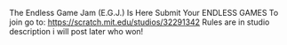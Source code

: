 The Endless Game Jam (E.G.J.) Is Here Submit Your ENDLESS GAMES To join go to: https://scratch.mit.edu/studios/32291342 Rules are in studio description i will post later who won!